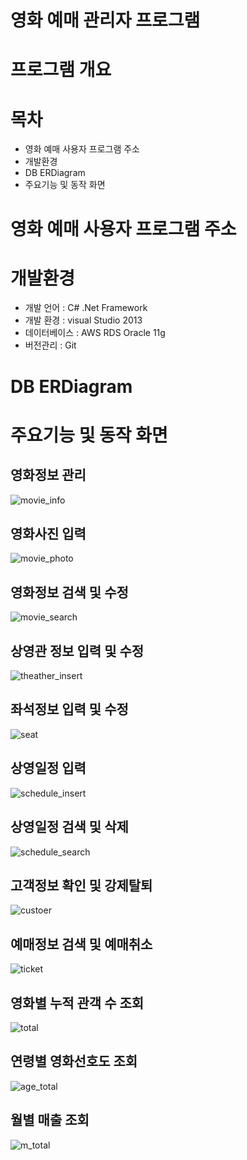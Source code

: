 # 영화 예매 관리자 프로그램

# 프로그램 개요

# 목차
- 영화 예매 사용자 프로그램 주소
- 개발환경
- DB ERDiagram
- 주요기능 및 동작 화면

# 영화 예매 사용자 프로그램 주소

# 개발환경
- 개발 언어 : C# .Net Framework
- 개발 환경 : visual Studio 2013
- 데이터베이스 : AWS RDS Oracle 11g
- 버전관리 : Git

# DB ERDiagram

# 주요기능 및 동작 화면
## 영화정보 관리
![movie_info](./image/movie_info.JPG)

## 영화사진 입력
![movie_photo](./image/movie_photo.JPG)

## 영화정보 검색 및 수정
![movie_search](./image/movie_search.JPG)

## 상영관 정보 입력 및 수정
![theather_insert](./image/theather_insert.JPG)

## 좌석정보 입력 및 수정
![seat](./image/seat.JPG)

## 상영일정 입력
![schedule_insert](./image/schedule_insert.JPG)

## 상영일정 검색 및 삭제
![schedule_search](./image/schedule_search.JPG)

## 고객정보 확인 및 강제탈퇴
![custoer](./image/custoer.JPG)

## 예매정보 검색 및 예매취소
![ticket](./image/ticket.JPG)

## 영화별 누적 관객 수 조회
![total](./image/total.JPG)

## 연령별 영화선호도 조회
![age_total](./image/age_total.JPG)

## 월별 매출 조회
![m_total](./image/m_total.JPG)


